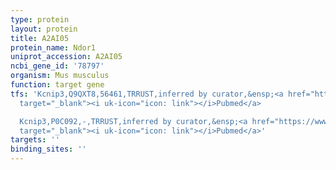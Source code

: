 ```yaml
---
type: protein
layout: protein
title: A2AI05
protein_name: Ndor1
uniprot_accession: A2AI05
ncbi_gene_id: '78797'
organism: Mus musculus
function: target gene
tfs: 'Kcnip3,Q9QXT8,56461,TRRUST,inferred by curator,&ensp;<a href="https://www.ncbi.nlm.nih.gov/pubmed/?term=20519532%5Buid%5D"
  target="_blank"><i uk-icon="icon: link"></i>Pubmed</a>

  Kcnip3,P0C092,-,TRRUST,inferred by curator,&ensp;<a href="https://www.ncbi.nlm.nih.gov/pubmed/?term=20519532%5Buid%5D"
  target="_blank"><i uk-icon="icon: link"></i>Pubmed</a>'
targets: ''
binding_sites: ''
---
```

